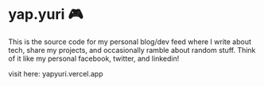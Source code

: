# yap.yuri 🎮

This is the source code for my personal blog/dev feed where I write about tech, share  my projects, and occasionally ramble about random stuff. Think of it like my personal facebook, twitter, and linkedin!

visit here: yapyuri.vercel.app

